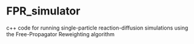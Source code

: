 # FPR_simulator
c++ code for running single-particle reaction-diffusion simulations using the Free-Propagator Reweighting algorithm
